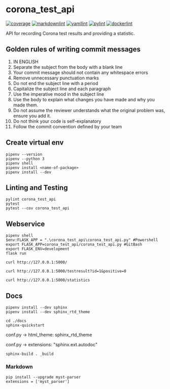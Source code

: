 # corona_test_api
[![coverage](https://gitlab.com/hs-karlsruhe/ss2021/zaan1018/corona_test_api/badges/master/coverage.svg)](https://hs-karlsruhe.gitlab.io/ss2021/zaan1018/corona_test_api/test/)
[![markdownlint](https://hs-karlsruhe.gitlab.io/ss2021/zaan1018/corona_test_api/badges/markdownlint.svg)](https://gitlab.com/hs-karlsruhe/ss2021/zaan1018/corona_test_api/commits/master)
[![yamllint](https://hs-karlsruhe.gitlab.io/ss2021/zaan1018/corona_test_api/badges/yamllint.svg)](https://gitlab.com/hs-karlsruhe/ss2021/zaan1018/corona_test_api/commits/master)
[![pylint](https://hs-karlsruhe.gitlab.io/ss2021/zaan1018/corona_test_api/badges/pylint.svg)](https://hs-karlsruhe.gitlab.io/ss2021/zaan1018/corona_test_api/lint/)
[![dockerlint](https://hs-karlsruhe.gitlab.io/ss2021/zaan1018/corona_test_api/badges/dockerlint.svg)](https://gitlab.com/hs-karlsruhe/ss2021/zaan1018/corona_test_api/commits/master)

API for recording Corona test results and providing a statistic.

## Golden rules of writing commit messages

1. IN ENGLISH
1. Separate the subject from the body with a blank line
2. Your commit message should not contain any whitespace errors
3. Remove unnecessary punctuation marks
4. Do not end the subject line with a period
5. Capitalize the subject line and each paragraph
6. Use the imperative mood in the subject line
7. Use the body to explain what changes you have made and why you made them.
8. Do not assume the reviewer understands what the original problem was, ensure you add it.
9. Do not think your code is self-explanatory
10. Follow the commit convention defined by your team

## Create virtual env
```
pipenv --version
pipenv --python 3
pipenv shell
pipenv install <name-of-package>
pipenv install --dev
```
## Linting and Testing
```
pylint corona_test_api
pytest
pytest --cov corona_test_api
```
## Webservice
```
pipenv shell
$env:FLASK_APP = ".\corona_test_api\corona_test_api.py" #Powershell
export FLASK_APP=corona_test_api/corona_test_api.py #GitBash
export FLASK_ENV=development
flask run

curl http://127.0.0.1:5000/

curl http://127.0.0.1:5000/testresult?id=1&positive=0

curl http://127.0.0.1:5000/statistics
```
## Docs
```
pipenv install --dev sphinx
pipenv install --dev sphinx_rtd_theme

cd ./docs
sphinx-quickstart
```
conf.py -> html_theme: sphinx_rtd_theme

conf.py -> extensions: "sphinx.ext.autodoc"
```
sphinx-build . _build
```
### Markdown
```
pip install --upgrade myst-parser
extensions = ['myst_parser']
```
